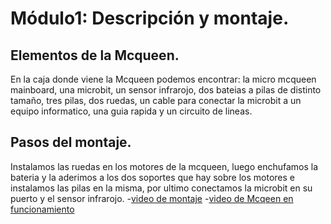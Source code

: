 # Módulo1: Descripción y montaje.
## Elementos de la Mcqueen.
En la caja donde viene la Mcqueen podemos encontrar: la micro mcqueen mainboard, una microbit, un sensor infrarojo, dos bateias a pilas de distinto tamaño, tres pilas, dos ruedas, un cable para conectar la microbit a un equipo informatico, una guia rapida y un circuito de lineas.

## Pasos del montaje.
Instalamos las ruedas en los motores de la mcqueen, luego enchufamos la bateria y la aderimos a los dos soportes que hay sobre los motores e instalamos las pilas en la misma, por ultimo conectamos la microbit en su puerto y el sensor infrarojo.
-[video de montaje](https://www.youtube.com/watch?v=_sAHwsOEKsg)
-[video de Mcqeen en funcionamiento](https://www.youtube.com/watch?v=KvTIgLR1ga8)

